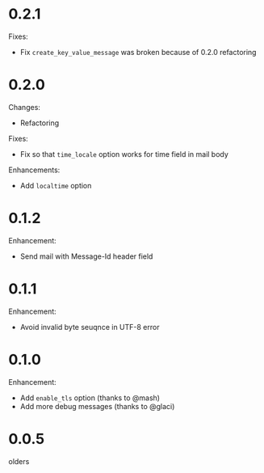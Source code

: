 # 0.2.1

Fixes:

* Fix `create_key_value_message` was broken because of 0.2.0 refactoring

# 0.2.0

Changes:

* Refactoring

Fixes:

* Fix so that `time_locale` option works for time field in mail body

Enhancements:

* Add `localtime` option

# 0.1.2

Enhancement:

* Send mail with Message-Id header field

# 0.1.1

Enhancement:

* Avoid invalid byte seuqnce in UTF-8 error

# 0.1.0

Enhancement:

* Add `enable_tls` option (thanks to @mash)
* Add more debug messages (thanks to @glaci)

# 0.0.5

olders
